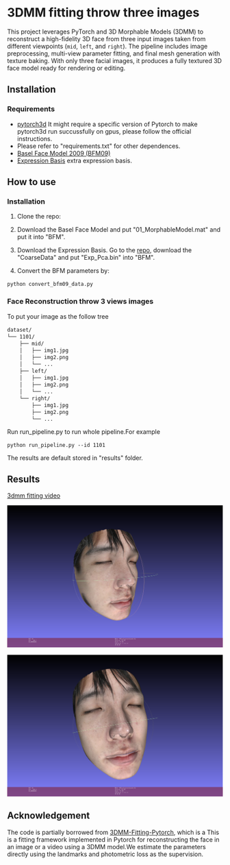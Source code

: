 # 3DMM fitting throw three images

This project leverages PyTorch and 3D Morphable Models (3DMM) to reconstruct a high-fidelity 3D face from three input images taken from different viewpoints (`mid`, `left`, and `right`). The pipeline includes image preprocessing, multi-view parameter fitting, and final mesh generation with texture baking. With only three facial images, it produces a fully textured 3D face model ready for rendering or editing.


## Installation

### Requirements

- [pytorch3d](https://github.com/facebookresearch/pytorch3d) It might require a specific version of Pytorch to make pytorch3d run succussfully on gpus, please follow the official instructions.
- Please refer to "requirements.txt" for other dependences.
- [Basel Face Model 2009 (BFM09)](https://faces.dmi.unibas.ch/bfm/index.php?nav=1-2&id=downloads)
- [Expression Basis](https://github.com/Juyong/3DFace) extra expression basis.

## How to use

### Installation

1. Clone the repo:

2. Download the Basel Face Model and put "01_MorphableModel.mat" and put it into "BFM".

3. Download the Expression Basis. Go to the [repo](https://github.com/Juyong/3DFace), download the "CoarseData" and put "Exp_Pca.bin" into "BFM".

4. Convert the BFM parameters by:

```
python convert_bfm09_data.py
```

### Face Reconstruction throw 3 views images

To put your image as the follow tree

```
dataset/
└── 1101/
    ├── mid/
    │   ├── img1.jpg
    │   ├── img2.png
    │   └── ...
    ├── left/
    │   ├── img1.jpg
    │   ├── img2.png
    │   └── ...
    └── right/
        ├── img1.jpg
        ├── img2.png
        └── ...
```

Run run_pipeline.py to run whole pipeline.For example

```
python run_pipeline.py --id 1101
```

The results are default stored in "results" folder.

## Results

[3dmm fitting video](./3DMM-Fitting-Pytorch/display/_interp.mp4)

![face image1](./3DMM-Fitting-Pytorch/display/show1.png)

![face image](./3DMM-Fitting-Pytorch/display/show2.png)

## Acknowledgement

The code is partially borrowed from [3DMM-Fitting-Pytorch](https://github.com/ascust/3DMM-Fitting-Pytorch), which is a This is a fitting framework implemented in Pytorch for reconstructing the face in an image or a video using a 3DMM model.We estimate the parameters directly using the landmarks and photometric loss as the supervision.
